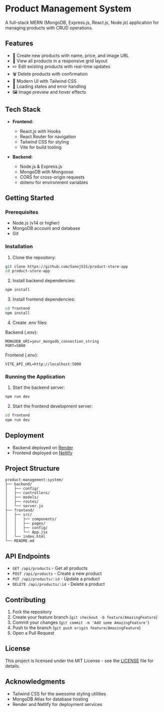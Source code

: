 # Product Management System

A full-stack MERN (MongoDB, Express.js, React.js, Node.js) application for managing products with CRUD operations.

## Features

- 📝 Create new products with name, price, and image URL
- 📖 View all products in a responsive grid layout
- ✏️ Edit existing products with real-time updates
- 🗑️ Delete products with confirmation
- 💅 Modern UI with Tailwind CSS
- 🔄 Loading states and error handling
- 🖼️ Image preview and hover effects

## Tech Stack

- **Frontend:**

  - React.js with Hooks
  - React Router for navigation
  - Tailwind CSS for styling
  - Vite for build tooling

- **Backend:**
  - Node.js & Express.js
  - MongoDB with Mongoose
  - CORS for cross-origin requests
  - dotenv for environment variables

## Getting Started

### Prerequisites

- Node.js (v14 or higher)
- MongoDB account and database
- Git

### Installation

1. Clone the repository:

```bash
git clone https://github.com/SanojS31/product-store-app
cd product-store-app
```

2. Install backend dependencies:

```bash
npm install
```

3. Install frontend dependencies:

```bash
cd frontend
npm install
```

4. Create .env files:

Backend (.env):

```env
MONGODB_URI=your_mongodb_connection_string
PORT=5000
```

Frontend (.env):

```env
VITE_API_URL=http://localhost:5000
```

### Running the Application

1. Start the backend server:

```bash
npm run dev
```

2. Start the frontend development server:

```bash
cd frontend
npm run dev
```

## Deployment

- Backend deployed on [Render](https://render.com)
- Frontend deployed on [Netlify](https://vercel.com)

## Project Structure

```
product-management-system/
├── backend/
│   ├── config/
│   ├── controllers/
│   ├── models/
│   ├── routes/
│   └── server.js
├── frontend/
│   ├── src/
│   │   ├── components/
│   │   ├── pages/
│   │   ├── config/
│   │   └── App.jsx
│   └── index.html
└── README.md
```

## API Endpoints

- `GET /api/products` - Get all products
- `POST /api/products` - Create a new product
- `PUT /api/products/:id` - Update a product
- `DELETE /api/products/:id` - Delete a product

## Contributing

1. Fork the repository
2. Create your feature branch (`git checkout -b feature/AmazingFeature`)
3. Commit your changes (`git commit -m 'Add some AmazingFeature'`)
4. Push to the branch (`git push origin feature/AmazingFeature`)
5. Open a Pull Request

## License

This project is licensed under the MIT License - see the [LICENSE](LICENSE) file for details.

## Acknowledgments

- Tailwind CSS for the awesome styling utilities
- MongoDB Atlas for database hosting
- Render and Netlify for deployment services
